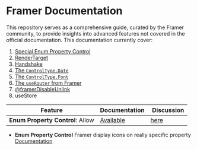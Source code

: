 # Framer Documentation

This repository serves as a comprehensive guide, curated by the Framer community, to provide insights into advanced features not covered in the official documentation. This documentation currently cover:

1. [Special Enum Property Control](#special-enum-property-control)
2. [RenderTarget](#render-target)
3. [Handshake](https://site-dsmwifrws-framer-app.vercel.app/developers/guides/handshake/)
4. [The `ControlType.Date`](https://www.framer.community/c/bugs/controltype-date-is-undocumented)
5. [The `ControlType.Font`](https://www.framer.community/c/developers/code-component-with-text-control)
6. [The `useRouter` from Framer](https://www.framer.community/c/developers/access-a-page-through-a-code-component#comment_wrapper_27167230)
7. [@framerDisableUnlink](https://www.framer.community/c/developers/about-code-component)
8. useStore


| Feature | Documentation | Discussion |
|-|-|-|
|**Enum Property Control**: Allow | [Available](/features/propertycontrol.md) | [here]() |



- **Enum Property Control**
  Framer display icons on really specific property
[Documentation](/features/propertycontrol.md)
